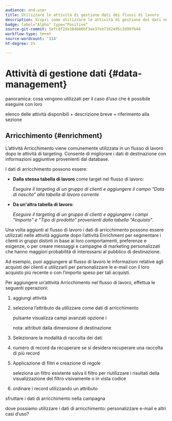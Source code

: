 ```yaml
---
audience: end-user
title: Utilizzare le attività di gestione dati dei flussi di lavoro
description: Scopri come utilizzare le attività di gestione dei dati nei flussi di lavoro web Adobe Campaign
badge: label="Alpha" type="Positive"
source-git-commit: 5efcdf2da104b86bf3ee37ee7162495c2d99fb48
workflow-type: tm+mt
source-wordcount: '314'
ht-degree: 1%

---
```


# Attività di gestione dati {#data-management}

panoramica: cosa vengono utilizzati per il caso d’uso che è possibile eseguire con loro

elenco delle attività disponibili + descrizione breve + riferimento alla sezione

## Arricchimento {#enrichment}

L’attività Arricchimento viene comunemente utilizzata in un flusso di lavoro dopo le attività di targeting. Consente di migliorare i dati di destinazione con informazioni aggiuntive provenienti dal database.

I dati di arricchimento possono essere:

* **Dalla stessa tabella di lavoro** come target nel flusso di lavoro:

   *Eseguire il targeting di un gruppo di clienti e aggiungere il campo &quot;Data di nascita&quot; alla tabella di lavoro corrente*

* **Da un&#39;altra tabella di lavoro**:

   *Eseguire il targeting di un gruppo di clienti e aggiungere i campi &quot;Importo&quot; e &quot;Tipo di prodotto&quot; provenienti dalla tabella &quot;Acquisto&quot;*.

Una volta aggiunti al flusso di lavoro i dati di arricchimento possono essere utilizzati nelle attività aggiunte dopo l’attività Enrichment per segmentare i clienti in gruppi distinti in base ai loro comportamenti, preferenze e esigenze, o per creare messaggi e campagne di marketing personalizzati che hanno maggiori probabilità di interessarsi al pubblico di destinazione.

Ad esempio, puoi aggiungere al flusso di lavoro le informazioni relative agli acquisti dei clienti e utilizzarli per personalizzare le e-mail con il loro acquisto più recente o con l’importo speso per tali acquisti.

Per aggiungere un’attività Arricchimento nel flusso di lavoro, effettua le seguenti operazioni:

1. aggiungi attività
1. seleziona l’attributo da utilizzare come dati di arricchimento

   pulsante visualizza campi avanzati opzione i

   nota: attributi dalla dimensione di destinazione

1. Selezionare la modalità di raccolta dei dati
1. numero di record da recuperare se si desidera recuperare una raccolta di più record
1. Applicazione di filtri e creazione di regole

   seleziona un filtro esistente salva il filtro per riutilizzare i risultati della visualizzazione del filtro visivamente o in vista codice

1. ordinare i record utilizzando un attributo

sfruttare i dati di arricchimento nella campagna

dove possiamo utilizzare i dati di arricchimento: personalizzare e-mail e altri casi d’uso?
